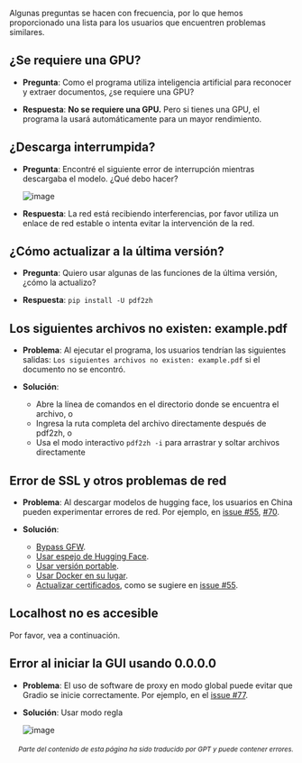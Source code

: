 Algunas preguntas se hacen con frecuencia, por lo que hemos proporcionado una lista para los usuarios que encuentren problemas similares.

## ¿Se requiere una GPU?
- **Pregunta**:
Como el programa utiliza inteligencia artificial para reconocer y extraer documentos, ¿se requiere una GPU?

- **Respuesta**:
**No se requiere una GPU.** Pero si tienes una GPU, el programa la usará automáticamente para un mayor rendimiento.

## ¿Descarga interrumpida?
- **Pregunta**:
Encontré el siguiente error de interrupción mientras descargaba el modelo. ¿Qué debo hacer?

  ![image](https://github.com/user-attachments/assets/3c4eed44-3d9b-4e2f-a224-a58edca718c2)

- **Respuesta**:
La red está recibiendo interferencias, por favor utiliza un enlace de red estable o intenta evitar la intervención de la red.

## ¿Cómo actualizar a la última versión?
- **Pregunta**:
Quiero usar algunas de las funciones de la última versión, ¿cómo la actualizo?

- **Respuesta**:
`pip install -U pdf2zh`


## Los siguientes archivos no existen: example.pdf
- **Problema**:
Al ejecutar el programa, los usuarios tendrían las siguientes salidas: `Los siguientes archivos no existen: example.pdf` si el documento no se encontró.

- **Solución**:
  - Abre la línea de comandos en el directorio donde se encuentra el archivo, o
  - Ingresa la ruta completa del archivo directamente después de pdf2zh, o
  - Usa el modo interactivo `pdf2zh -i` para arrastrar y soltar archivos directamente


## Error de SSL y otros problemas de red
- **Problema**:
Al descargar modelos de hugging face, los usuarios en China pueden experimentar errores de red. Por ejemplo, en [issue #55](https://github.com/PDFMathTranslate/PDFMathTranslate-next/issues/55), [#70](https://github.com/PDFMathTranslate/PDFMathTranslate-next/issues/70).

- **Solución**:
  - [Bypass GFW](https://github.com/clash-verge-rev/clash-verge-rev).
  - [Usar espejo de Hugging Face](https://hf-mirror.com/).
  - [Usar versión portable](https://github.com/PDFMathTranslate/PDFMathTranslate-next?tab=readme-ov-file#method-ii-portable).
  - [Usar Docker en su lugar](https://github.com/PDFMathTranslate/PDFMathTranslate-next#docker).
  - [Actualizar certificados](https://stackoverflow.com/questions/51925384/unable-to-get-local-issuer-certificate-when-using-requests), como se sugiere en [issue #55](https://github.com/PDFMathTranslate/PDFMathTranslate-next/issues/55).

## Localhost no es accesible
Por favor, vea a continuación.

## Error al iniciar la GUI usando 0.0.0.0
- **Problema**:
El uso de software de proxy en modo global puede evitar que Gradio se inicie correctamente. Por ejemplo, en el [issue #77](https://github.com/PDFMathTranslate/PDFMathTranslate-next/issues/77).

- **Solución**:
Usar modo regla

  ![image](https://github.com/user-attachments/assets/b1f2b16a-eb6a-4c03-995c-332ef1d82c96)

<div align="right"> 
<h6><small>Parte del contenido de esta página ha sido traducido por GPT y puede contener errores.</small></h6>